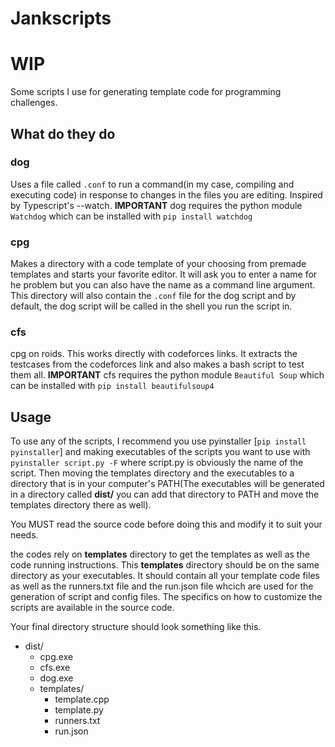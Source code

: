 # Jankscripts

# WIP

Some scripts I use for generating template code for programming challenges.

## What do they do

### dog

Uses a file called `.conf` to run a command(in my case, compiling and executing code) in response to changes in the files you are editing.
Inspired by Typescript's --watch.
**IMPORTANT**
dog requires the python module `Watchdog` which can be installed with `pip install watchdog`

### cpg

Makes a directory with a code template of your choosing from premade templates and starts your favorite editor. It will ask you to enter a name for he problem but you can also have the name as a command line argument.
This directory will also contain the `.conf` file for the dog script and by default, the dog script will be called in the shell you run the script in.

### cfs

cpg on roids. This works directly with codeforces links. It extracts the testcases from the codeforces link and also makes a bash script to test them all.
**IMPORTANT**
cfs requires the python module `Beautiful Soup` which can be installed with `pip install beautifulsoup4`

## Usage

To use any of the scripts, I recommend you use pyinstaller [`pip install pyinstaller`] and making executables of the scripts you want to use with `pyinstaller script.py -F` where script.py is obviously the name of the script. Then moving the templates directory and the executables to a directory that is in your computer's PATH(The executables will be generated in a directory called **dist/** you can add that directory to PATH and move the templates directory there as well).

You MUST read the source code before doing this and modify it to suit your needs.

the codes rely on **templates** directory to get the templates as well as the code running instructions.
This **templates** directory should be on the same directory as your executables. It should contain all your template code files as well as the runners.txt file and the run.json file whcich are used for the generation of script and config files. The specifics on how to customize the scripts are available in the source code.

Your final directory structure should look something like this.

- dist/
  - cpg.exe
  - cfs.exe
  - dog.exe
  - templates/
    - template.cpp
    - template.py
    - runners.txt
    - run.json

